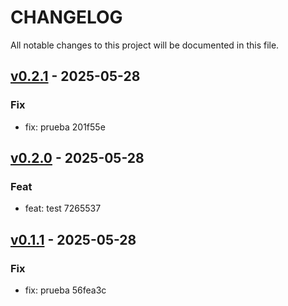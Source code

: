 # CHANGELOG 
All notable changes to this project will be documented in this file.
## [v0.2.1](https://github.com/carlitooos1223/prueba/tree/v0.2.1) - 2025-05-28

### Fix
* fix: prueba 201f55e
## [v0.2.0](https://github.com/carlitooos1223/prueba/tree/v0.2.0) - 2025-05-28

### Feat
* feat: test 7265537
## [v0.1.1](https://github.com/carlitooos1223/prueba/tree/v0.1.1) - 2025-05-28

### Fix
* fix: prueba 56fea3c
